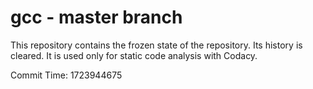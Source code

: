 # gcc - master branch

This repository contains the frozen state of the repository.
Its history is cleared. It is used only for static code
analysis with Codacy.

Commit Time: 1723944675